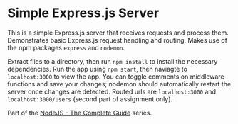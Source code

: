 # Simple Express.js Server
This is a simple Express.js server that receives requests and process them. Demonstrates basic Express.js request handling and routing. Makes use of the npm packages `express` and `nodemon`.

Extract files to a directory, then run `npm install` to install the necessary dependencies. Run the app using `npm start`, then naviagte to `localhost:3000` to view the app. You can toggle comments on middleware functions and save your changes; nodemon should automatically restart the server once changes are detected. Routed urls are `localhost:3000` and `localhost:3000/users` (second part of assignment only).

Part of the [NodeJS - The Complete Guide](https://www.udemy.com/course/nodejs-the-complete-guide/) series.
